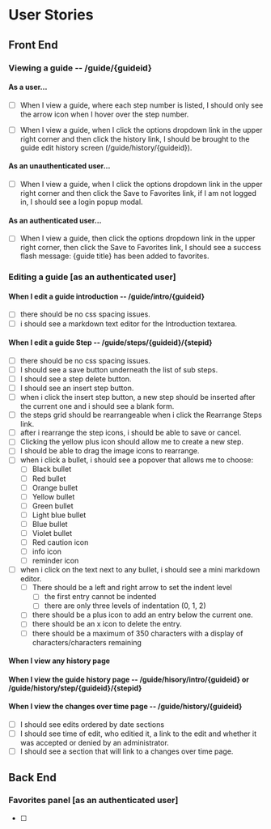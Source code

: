 # User Stories

## Front End

### Viewing a guide -- /guide/{guideid}

#### As a user...
- [ ] When I view a guide, where each step number is listed, I should only see the arrow icon when I hover over the step number.
- [ ] When I view a guide, when I click the options dropdown link in the upper right corner and then click the history link, I should be brought to the guide edit history screen (/guide/history/{guideid}).


#### As an unauthenticated user...
- [ ] When I view a guide, when I click the options dropdown link in the upper right corner and then click the Save to Favorites link, if I am not logged in, I should see a login popup modal.

#### As an authenticated user...
- [ ] When I view a guide, then click the options dropdown link in the upper right corner, then click the Save to Favorites link, I should see a success flash message: {guide title} has been added to favorites.

### Editing a guide \[as an authenticated user\]

#### When I edit a guide introduction -- /guide/intro/{guideid}
- [ ] there should be no css spacing issues.
- [ ] i should see a markdown text editor for the Introduction textarea.

#### When I edit a guide Step -- /guide/steps/{guideid}/{stepid}
- [ ] there should be no css spacing issues.
- [ ] I should see a save button underneath the list of sub steps.
- [ ] I should see a step delete button.
- [ ] I should see an insert step button.
- [ ] when i click the insert step button, a new step should be inserted after the current one and i should see a blank form.
- [ ] the steps grid should be rearrangeable when i click the Rearrange Steps link.
- [ ] after i rearrange the step icons, i should be able to save or cancel.
- [ ] Clicking the yellow plus icon should allow me to create a new step.
- [ ] I should be able to drag the image icons to rearrange.
- [ ] when i click a bullet, i should see a popover that allows me to choose:
  - [ ] Black bullet
  - [ ] Red bullet
  - [ ] Orange bullet
  - [ ] Yellow bullet
  - [ ] Green bullet
  - [ ] Light blue bullet
  - [ ] Blue bullet
  - [ ] Violet bullet
  - [ ] Red caution icon
  - [ ] info icon
  - [ ] reminder icon
- [ ] when i click on the text next to any bullet, i should see a mini markdown editor.
  - [ ] There should be a left and right arrow to set the indent level
    - [ ] the first entry cannot be indented
    - [ ] there are only three levels of indentation (0, 1, 2)
  - [ ] there should be a plus icon to add an entry below the current one.
  - [ ] there should be an x icon to delete the entry.
  - [ ] there should be a maximum of 350 characters with a display of characters/characters remaining

#### When I view any history page
#### When I view the guide history page -- /guide/hisory/intro/{guideid} or /guide/history/step/{guideid}/{stepid}
#### When I view the changes over time page -- /guide/history/{guideid}
- [ ] I should see edits ordered by date sections
- [ ] I should see time of edit, who editied it, a link to the edit and whether it was accepted or denied by an administrator.
- [ ] I should see a section that will link to a changes over time page.

## Back End

### Favorites panel \[as an authenticated user\]

- [ ] 
